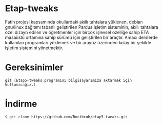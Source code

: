 # Etap-tweaks

Fatih projesi kapsamında okullardaki akıllı tahtalara yüklenen, debian gnu/linux dağıtımı tabanlı geliştirilen Pardus işletim sisteminin, akıllı tahtalara özel dizayn edilen ve öğretmenler için birçok işlevsel özelliğe sahip ETA masaüstü ortamına sahip sürümü için geliştirilen bir araçtır. Amacı derslerde kullanılan programları yüklemek ve bir arayüz üzerinden kolay bir şekilde işletim sistemini yönetmektir.

# Gereksinimler
```
git (Etap5-tweaks programını bilgisayarımıza aktarmak için kullanacağız.)
```


# İndirme
```bash
$ git clone https://github.com/Rootbruh/etap5-tweaks.git
```
